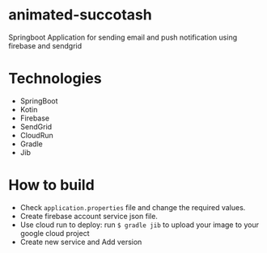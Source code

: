 # animated-succotash
Springboot Application for sending email and push notification using firebase and sendgrid

# Technologies
- SpringBoot
- Kotin
- Firebase
- SendGrid
- CloudRun
- Gradle 
- Jib

# How to build
- Check `application.properties` file and change the required values.
- Create firebase account service json file.
- Use cloud run to deploy: run `$ gradle jib` to upload your image to your google cloud project
- Create new service and Add version
